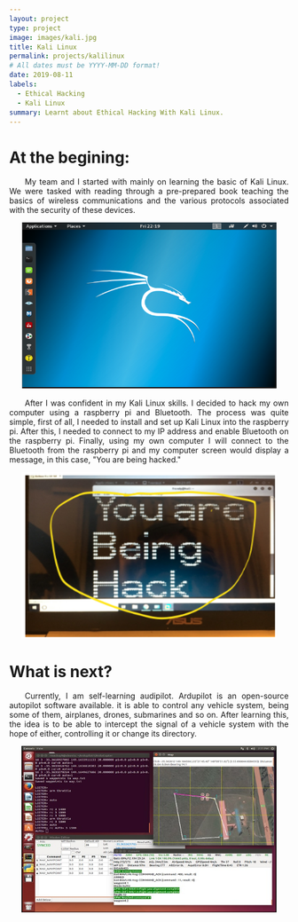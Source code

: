 ```yaml
---
layout: project
type: project
image: images/kali.jpg
title: Kali Linux
permalink: projects/kalilinux
# All dates must be YYYY-MM-DD format!
date: 2019-08-11
labels:
  - Ethical Hacking
  - Kali Linux
summary: Learnt about Ethical Hacking With Kali Linux.
---
```




<h1>
  At the begining:
</h1>
<p style=" 
  text-align: justify;
  text-justify: inter-word">
<span style="margin-left:2em"></span> 
My team and I started with mainly on learning the basic of Kali Linux. We were tasked with reading through a pre-prepared book teaching the basics of wireless communications and the various protocols associated with the security of these devices.
</p>

<p align="center">
  <img class = "ui image " width="460" height="300" src="../images/kali.png">
</p>

<p style=" 
  text-align: justify;
  text-justify: inter-word">
<span style="margin-left:2em"></span> 
After I was confident in my Kali Linux skills. I decided to hack my own computer using a raspberry pi and Bluetooth. The process was quite simple, first of all, I needed to install and set up Kali Linux into the raspberry pi. After this, I needed to connect to my IP address and enable Bluetooth on the raspberry pi. Finally, using my own computer I will connect to the Bluetooth from the raspberry pi and my computer screen would display a message, in this case, "You are being hacked." 
</p>

<p align="center">
  <img class = "ui image " width="460" height="300" src="../images/hack.png">
</p>


<h1>
  What is next?
</h1>

<p style=" 
  text-align: justify;
  text-justify: inter-word">
<span style="margin-left:2em"></span> 
Currently, I am self-learning audipilot. Ardupilot is an open-source autopilot software available. it is able to control any vehicle system, being some of them, airplanes, drones, submarines and so on. After learning this, the idea is to be able to intercept the signal of a vehicle system with the hope of either, controlling it or change its directory.
</p>

<p align="center">
  <img class = "ui image " width="460" height="300" src="../images/aurd_pilot.jpg">
</p>

